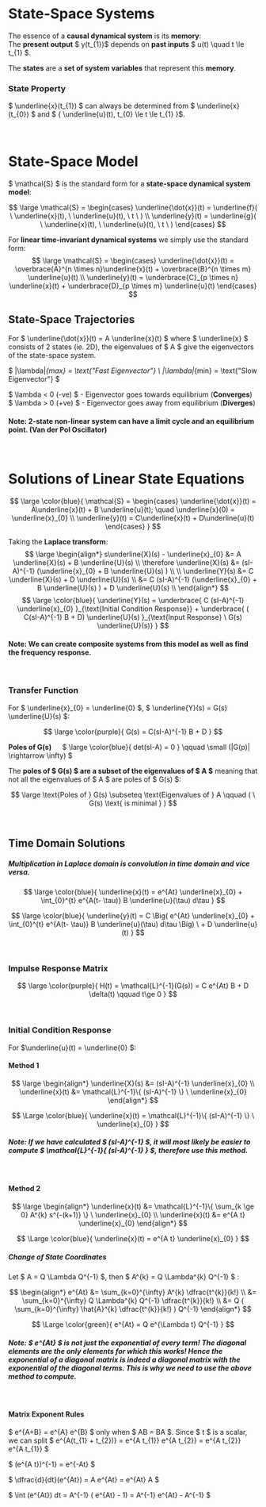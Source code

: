 # State-Space Systems

The essence of a **causal dynamical system** is its **memory**: </br>
The **present output** $ y(t_{1})$ depends on **past inputs** $ u(t) \quad t \le t_{1} $.

The **states** are a **set of system variables** that represent this **memory**.

### State Property
$ \underline{x}(t_{1}) $ can always be determined from $ \underline{x}(t_{0}) $ and $ \{ \underline{u}(t),  t_{0} \le t \le t_{1} \}$.

</br>

# State-Space Model

$ \mathcal{S} $ is the standard form for a **state-space dynamical system model**:

$$ 
\large
\mathcal{S} = \begin{cases}
\underline{\dot{x}}(t) = \underline{f}( \ \underline{x}(t), \ \underline{u}(t), \ t \ ) \\
\underline{y}(t) = \underline{g}( \ \underline{x}(t), \ \underline{u}(t), \ t \ )
\end{cases}
$$

For **linear time-invariant dynamical systems** we simply use the standard form:
$$ 
\large
\mathcal{S} = \begin{cases}
\underline{\dot{x}}(t) = \overbrace{A}^{n \times n}\underline{x}(t) + \overbrace{B}^{n \times m} \underline{u}(t) \\
\underline{y}(t) = \underbrace{C}_{p \times n} \underline{x}(t) + \underbrace{D}_{p \times m} \underline{u}(t)
\end{cases}
$$


## State-Space Trajectories

For $ \underline{\dot{x}}(t) = A \underline{x}(t) $ where $ \underline{x} $ consists of 2 states (ie. 2D), the eigenvalues of $ A $ give the eigenvectors of the state-space system.

$ |\lambda|_{max} = \text{"Fast Eigenvector"} \\
 |\lambda|_{min} = \text{"Slow Eigenvector"} $

$ \lambda < 0 (-ve) $ - Eigenvector goes towards equilibrium (**Converges**) </br>
$ \lambda > 0 (+ve) $ - Eigenvector goes away from equilibrium (**Diverges**)

#### Note: 2-state non-linear system can have a limit cycle and an equilibrium point. (Van der Pol Oscillator)

</br>

# Solutions of Linear State Equations

$$ 
\large \color{blue}{
\mathcal{S} = \begin{cases}
\underline{\dot{x}}(t) = A\underline{x}(t) + B \underline{u}(t); \quad \underline{x}(0) = \underline{x}_{0} \\
\underline{y}(t) = C\underline{x}(t) + D\underline{u}(t)
\end{cases}
}
$$

Taking the **Laplace transform**:
$$ \large
\begin{align*}
s\underline{X}(s) - \underline{x}_{0} &= A \underline{X}(s) + B \underline{U}(s) \\
\therefore \underline{X}(s) &= (sI-A)^{-1} (\underline{x}_{0} + B \underline{U}(s) ) \\ \\
\underline{Y}(s) &= C \underline{X}(s) + D \underline{U}(s) \\
&= C (sI-A)^{-1} (\underline{x}_{0} + B \underline{U}(s) )  + D \underline{U}(s) \\
\end{align*}
$$
$$ \large \color{blue}{ \underline{Y}(s) = \underbrace{ C (sI-A)^{-1} \underline{x}_{0} }_{\text{Initial Condition Response}} + \underbrace{ ( C(sI-A)^{-1} B + D) \underline{U}(s) }_{\text{Input Response} \ G(s) \underline{U}(s)} } $$

#### Note: We can create composite systems from this model as well as find the frequency response.

</br>

### Transfer Function

For $ \underline{x}_{0} = \underline{0} $, $ \underline{Y}(s) = G(s) \underline{U}(s) $:

$$ \large \color{purple}{ G(s) = C(sI-A)^{-1} B + D } $$

**Poles of G(s)** &emsp; $ \large \color{blue}{ det(sI-A) = 0 } \qquad \small (|G(p)| \rightarrow \infty) $

The **poles of $ G(s) $  are a subset of the eigenvalues of $ A $** meaning that not all the eigenvalues of $ A $ are poles of $ G(s) $:

$$ \large \text{Poles of } G(s) \subseteq \text{Eigenvalues of } A   \qquad ( \ G(s) \text{ is minimal } ) $$

</br>

## Time Domain Solutions

##### Multiplication in Laplace domain is convolution in time domain and vice versa.

$$ \large \color{blue}{ \underline{x}(t) = e^{At} \underline{x}_{0} + \int_{0}^{t} e^{A(t- \tau)} B \underline{u}(\tau) d\tau } $$

$$ \large \color{blue}{ \underline{y}(t) = C \Big( e^{At} \underline{x}_{0} + \int_{0}^{t} e^{A(t- \tau)} B \underline{u}(\tau) d\tau \Big) \ + D \underline{u}(t) } $$

</br>

### Impulse Response Matrix

$$ \large \color{purple}{ H(t) = \mathcal{L}^{-1}(G(s)) = C e^{At} B + D \delta(t) \qquad t\ge 0 } $$

</br>

### Initial Condition Response
For $\underline{u}(t) = \underline{0} $:

#### Method 1

$$ \large
\begin{align*}
\underline{X}(s) &= (sI-A)^{-1} \underline{x}_{0} \\
\underline{x}(t) &= \mathcal{L}^{-1}\{ (sI-A)^{-1} \} \ \underline{x}_{0}
\end{align*}
$$

$$ \Large \color{blue}{ \underline{x}(t) = \mathcal{L}^{-1}\{ (sI-A)^{-1} \} \ \underline{x}_{0} } $$

##### Note: If we have calculated $ (sI-A)^{-1} $, it will most likely be easier to compute $ \mathcal{L}^{-1}\{ (sI-A)^{-1} \} $, therefore use this method.

</br>

#### Method 2

$$
\large
\begin{align*}
\underline{x}(t) &= \mathcal{L}^{-1}\{ \sum_{k \ge 0} A^{k} s^{-(k+1)} \} \ \underline{x}_{0} \\
\underline{x}(t) &= e^{A t} \underline{x}_{0} 
\end{align*}
$$

$$
\Large \color{blue}{ \underline{x}(t) = e^{A t} \underline{x}_{0} }
$$

##### Change of State Coordinates

Let $ A = Q \Lambda Q^{-1} $, then $ A^{k} = Q \Lambda^{k} Q^{-1} $ :

$$ \begin{align*}
e^{At} &= \sum_{k=0}^{\infty} A^{k} \dfrac{t^{k}}{k!} \\
&= \sum_{k=0}^{\infty} Q \Lambda^{k} Q^{-1} \dfrac{t^{k}}{k!} \\
&= Q ( \sum_{k=0}^{\infty}  \hat{A}^{k} \dfrac{t^{k}}{k!} ) Q^{-1} 
\end{align*}
$$

$$ \Large \color{green}{ e^{At} = Q e^{\Lambda t} Q^{-1} } $$

##### Note: $ e^{At} $ is not just the exponential of every term! The diagonal elements are the only elements for which this works! Hence the exponential of a diagonal matrix is indeed a diagonal matrix with the exponential of the diagonal terms. This is why we need to use the above method to compute.

</br>

#### Matrix Exponent Rules
$ e^{A+B} = e^{A} e^{B} $ only when $ AB = BA $. Since $ t $ is a scalar, we can split $ e^{A(t_{1} + t_{2})} = e^{A t_{1}} e^{A t_{2}} = e^{A t_{2}} e^{A t_{1}} $

$ (e^{A t})^{-1} = e^{-At} $

$ \dfrac{d}{dt}(e^{At}) = A e^{At} = e^{At} A $

$ \int (e^{At}) dt = A^{-1} ( e^{At} - 1) = A^{-1} e^{At} - A^{-1} $


